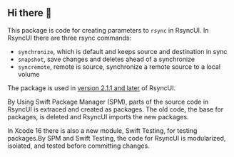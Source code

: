 ## Hi there 👋

This package is code for creating parameters to `rsync` in RsyncUI. In RsyncUI there are three rsync commands: 

- `synchronize`, which is default and keeps source and destination in sync
- `snapshot`, save changes and deletes ahead of a synchronize
- `syncremote`, remote is source, synchronize a remote source to a local volume

The package is used in [version 2.1.1 and later](https://github.com/rsyncOSX/RsyncUI) of RsyncUI.

By Using Swift Package Manager (SPM), parts of the source code in RsyncUI is extraced and created as packages. The old code, the base for packages, is deleted and RsyncUI imports the new packages.  

In Xcode 16 there is also a new module, Swift Testing, for testing packages.By SPM and Swift Testing, the code for RsyncUI is modularized, isolated, and tested before committing changes.

